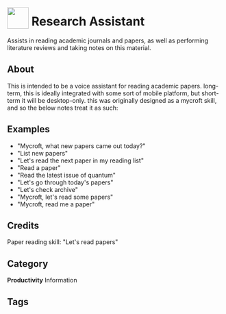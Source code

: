 # <img src="https://raw.githack.com/FortAwesome/Font-Awesome/master/svgs/solid/robot.svg" card_color="#22A7F0" width="50" height="50" style="vertical-align:bottom"/> Research Assistant
Assists in reading academic journals and papers, as well as performing literature reviews and taking notes on this material.

## About
This is intended to be a voice assistant for reading academic papers. long-term, this is ideally integrated with some sort of mobile platform, but short-term it will be desktop-only. this was originally designed as a mycroft skill, and so the below notes treat it as such:

## Examples
* "Mycroft, what new papers came out today?"
* "List new papers"
* "Let's read the next paper in my reading list"
* "Read a paper"
* "Read the latest issue of quantum"
* "Let's go through today's papers"
* "Let's check archive"
* "Mycroft, let's read some papers"
* "Mycroft, read me a paper"

## Credits
Paper reading skill: "Let's read papers"

## Category
**Productivity**
Information

## Tags

